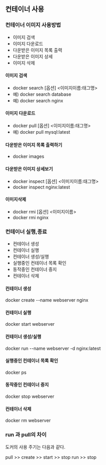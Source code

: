 
## 컨테이너 사용

### 컨테이너 이미지 사용방법

- 이미지 검색
- 이미지 다운로드
- 다운받은 이미지 목록 출력
- 다운받은 이미지 상세
- 이미지 삭제


#### 이미지 검색
 - docker search [옵션] <이미지이름:태그명>
 - 예) docker search database
 - 예) docker search nginx
 #### 이미지 다운로드
 - docker pull [옵션] <이미지이름:태그명>
 - 예) docker pull mysql:latest
 #### 다운받은 이미지 목록 출력하기
 - docker images
 #### 다운받은 이미지 상세보기
 - docker inspect [옵션] <이미지이름:태그명>
 - docker inspect nginx:latest
 #### 이미지삭제
 - docker rmi [옵션] <이미지이름>
 - docker rmi nginx



### 컨테이너 실행,종료

- 컨테이너 생성
- 컨테이너 실행
- 컨테이너 생성/실행
- 실행중인 컨테이너 목록 확인
- 동작중인 컨테이너 중지
- 컨테이너 삭제

#### 컨테이너 생성
docker create --name webserver nginx
#### 컨테이너 실행
docker start webserver
#### 컨테이너 생성/실행
docker run --name webserver -d nginx:latest
#### 실행중인 컨테이너 목록 확인
docker ps
#### 동작중인 컨테이너 중지
docker stop webserver
#### 컨테이너 삭제
docker rm webserver

### run 과 pull의 차이

도커의 사용 주기는 다음과 같다.

pull >> create >> start >> stop
run >> stop


